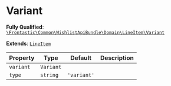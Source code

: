 #  Variant

**Fully Qualified**: [`\Frontastic\Common\WishlistApiBundle\Domain\LineItem\Variant`](../../../../../src/php/WishlistApiBundle/Domain/LineItem/Variant.php)

**Extends**: [`LineItem`](../LineItem.md)

Property|Type|Default|Description
--------|----|-------|-----------
`variant`|`Variant`||
`type`|`string`|`'variant'`|

